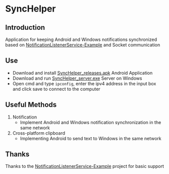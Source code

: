 SyncHelper
===================================

## Introduction
Application for keeping Android and Windows notifications synchronized based on [NotificationListenerService-Example](https://github.com/kpbird/NotificationListenerService-Example/tree/master/NLSExample/src/main) and Socket communication

## Use
* Download and install [SyncHelper_releases.apk](https://github.com/TouwaErioer/SyncHelper/releases) Android Application
* Download and run [SyncHelper_server.exe](https://github.com/TouwaErioer/SyncHelper/releases) Server on Windows
* Open cmd and type `ipconfig`, enter the ipv4 address in the input box and click save to connect to the computer

## Useful Methods
1. Notification
	* Implement Android and Windows notification synchronization in the same network
2. Cross-platform clipboard
	* Implementing Android to send text to Windows in the same network

## Thanks

Thanks to the [NotificationListenerService-Example](https://github.com/kpbird/NotificationListenerService-Example/tree/master/NLSExample/src/main) project for basic support